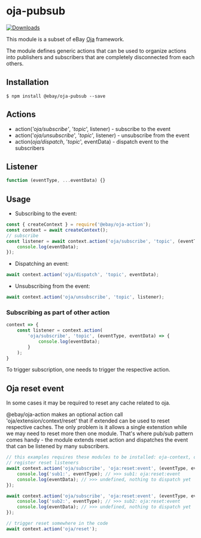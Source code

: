 # oja-pubsub

[![Downloads](https://img.shields.io/npm/dm/@ebay/oja-pubsub.svg)](http://npm-stat.com/charts.html?package=@ebay/oja-pubsub)

This module is a subset of eBay [Oja](https://github.com/eBay/oja#readme) framework.


The module defines generic actions that can be used to organize actions into publishers and subscribers that are completely disconnected from each others.

## Installation

```
$ npm install @ebay/oja-pubsub --save
```

## Actions

* action(_'oja/subscribe'_, '_topic_', listener) - subscribe to the event
* action('_oja/unsubscribe_', '_topic_', listener) - unsubscribe from the event
* action(_oja/dispatch_, '_topic_', eventData) - dispatch event to the subscribers

## Listener

```js
function (eventType, ...eventData) {}
```

## Usage

* Subscribing to the event:

```js
const { createContext } = require('@ebay/oja-action');
const context = await createContext();
// subscribe
const listener = await context.action('oja/subscribe', 'topic', (eventType, eventData) => {
    console.log(eventData);
});
```

* Dispatching an event:

```js
await context.action('oja/dispatch', 'topic', eventData);
```

* Unsubscribing from the event:

```js
await context.action('oja/unsubscribe', 'topic', listener);
```

### Subscribing as part of other action

```js
context => {
    const listener = context.action(
        'oja/subscribe', 'topic', (eventType, eventData) => {
            console.log(eventData);
        }
    );
}
```

To trigger subscription, one needs to trigger the respective action.

## Oja reset event

In some cases it may be required to reset any cache related to oja.

@ebay/oja-action makes an optional action call 'oja/extension/context/reset' that if extended can be used to reset respective caches. The only problem is it allows a single extenstion while we may need to reset more then one module.
That's where pub/sub pattern comes handy - the module extends reset action and dispatches the event that can be listened by many subscribers.

```js
// this examples requires these modules to be installed: oja-context, oja-action, oja-pubsub
// register reset listeners
await context.action('oja/subscribe', 'oja:reset:event', (eventType, eventData) => {
    console.log('sub1:', eventType); // >>> sub1: oja:reset:event
    console.log(eventData); // >>> undefined, nothing to dispatch yet
});

await context.action('oja/subscribe', 'oja:reset:event', (eventType, eventData) => {
    console.log('sub2:', eventType); // >>> sub2: oja:reset:event
    console.log(eventData); // >>> undefined, nothing to dispatch yet
});

// trigger reset somewhere in the code
await context.action('oja/reset');
```

